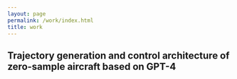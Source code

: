 ```yaml
---
layout: page
permalink: /work/index.html
title: work
---
```


## Trajectory generation and control architecture of zero-sample aircraft based on GPT-4



